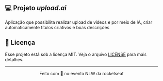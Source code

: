 ## 💻 Projeto _upload.ai_

Aplicação que possibilita realizar upload de videos e por meio de IA, criar automaticamente títulos criativos e boas descrições.

## 📝 Licença

Esse projeto está sob a licença MIT. Veja o arquivo [LICENSE](LICENSE) para mais detalhes.

---

<p align="center">
  Feito com 💜 no evento NLW da rocketseat
</p>

